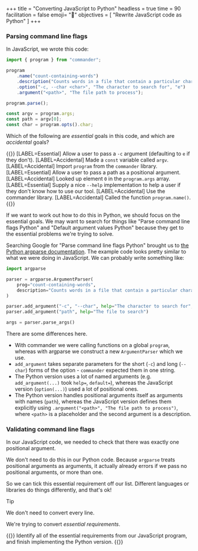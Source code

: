 +++
title = "Converting JavaScript to Python"
headless = true
time = 90
facilitation = false
emoji= "📖"
objectives = [
    "Rewrite JavaScript code as Python"
]
+++

### Parsing command line flags

In JavaScript, we wrote this code:

```js
import { program } from "commander";

program
    .name("count-containing-words")
    .description("Counts words in a file that contain a particular character")
    .option("-c, --char <char>", "The character to search for", "e")
    .argument("<path>", "The file path to process");

program.parse();

const argv = program.args;
const path = argv[0];
const char = program.opts().char;
```

Which of the following are _essential_ goals in this code, and which are _accidental_ goals?

{{<label-items heading="Drag essential/accidental from 👆🏾 onto each goal 👇🏽">}}
[LABEL=Essential] Allow a user to pass a `-c` argument (defaulting to `e` if they don't).
[LABEL=Accidental] Made a `const` variable called `argv`.
[LABEL=Accidental] Import `program` from the `commander` library.
[LABEL=Essential] Allow a user to pass a path as a positional argument.
[LABEL=Accidental] Looked up element `0` in the `program.args` array.
[LABEL=Essential] Supply a nice `--help` implementation to help a user if they don't know how to use our tool.
[LABEL=Accidental] Use the commander library.
[LABEL=Accidental] Called the function `program.name()`.
{{</label-items>}}

If we want to work out how to do this in Python, we should focus on the essential goals. We may want to search for things like "Parse command line flags Python" and "Default argument values Python" because they get to the essential problems we're trying to solve.

Searching Google for "Parse command line flags Python" brought us to [the Python argparse documentation](https://docs.python.org/3/library/argparse.html). The example code looks pretty similar to what we were doing in JavaScript. We can probably write something like:

```python
import argparse

parser = argparse.ArgumentParser(
    prog="count-containing-words",
    description="Counts words in a file that contain a particular character",
)

parser.add_argument("-c", "--char", help="The character to search for", default="e")
parser.add_argument("path", help="The file to search")

args = parser.parse_args()
```

There are some differences here.
* With commander we were calling functions on a global `program`, whereas with argparse we construct a new `ArgumentParser` which we use.
* `add_argument` takes separate parameters for the short (`-c`) and long (`--char`) forms of the option - `commander` expected them in one string.
* The Python version uses a lot of named arguments (e.g. `add_argument(...)` took `help=`, `default=`), whereas the JavaScript version (`option(...)`) used a lot of positional ones.
* The Python version handles positional arguments itself as arguments with names (`path`), whereas the JavaScript version defines them explicitly using `.argument("<path>", "The file path to process")`, where `<path>` is a placeholder and the second argument is a description.

### Validating command line flags

In our JavaScript code, we needed to check that there was exactly one positional argument.

We don't need to do this in our Python code. Because `argparse` treats positional arguments as arguments, it actually already errors if we pass no positional arguments, or more than one.

So we can tick this essential requirement off our list. Different languages or libraries do things differently, and that's ok!

> [!TIP]
> We don't need to convert every line.
>
> We're trying to convert _essential requirements_.

{{<note type="Exercise">}}
Identify all of the essential requirements from our JavaScript program, and finish implementing the Python version.
{{</note>}}
